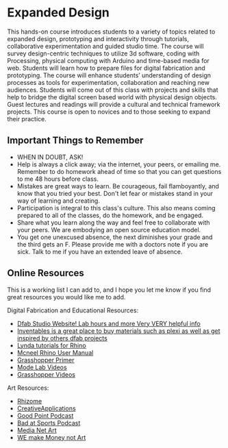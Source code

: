 # Expanded Design
This hands-on course introduces students to a variety of topics related to expanded design, prototyping and interactivity through tutorials, collaborative experimentation and guided studio time. The course will survey design-centric techniques to utilize 3d software, coding with Processing, physical computing with Arduino and time-based media for web. Students will learn how to prepare files for digital fabrication and prototyping. The course will enhance students’ understanding of design processes as tools for experimentation, collaboration and reaching new audiences. Students will come out of this class with projects and skills that help to bridge the digital screen based world with physical design objects. Guest lectures and readings will provide a cultural and technical framework projects. This course is open to novices and to those seeking to expand their practice.

## Important Things to Remember
 - WHEN IN DOUBT, ASK!
 - Help is always a click away; via the internet, your peers, or emailing me. Remember to do homework ahead of time so that you can get questions to me 48 hours before class.
 - Mistakes are great ways to learn. Be courageous, fail flamboyantly, and know that you tried your best. Don't let fear or mistakes stand in your way of learning and creating.
 - Participation is integral to this class's culture. This also means coming prepared to all of the classes, do the homework, and be engaged.
 -  Share what you learn along the way and feel free to collaborate with your peers. We are embodying an open source education model.
 - You get one unexcused absence, the next diminishes your grade and the third gets an F. Please provide me with a doctors note if you are sick. Talk to me if you have an extended leave of absence.

 ## Online Resources

 This is a working list I can add to, and I hope you let me know if you find great resources you would like me to add.

 Digital Fabrication and Educational Resources:
 - [Dfab Studio Website! Lab hours and more Very VERY helpful info](http://staff.mica.edu/rmckibbin/index.html)
 - [Inventables is a great place to buy materials such as plexi as well as get inspired by others dfab projects](https://www.inventables.com/categories/materials)
 - [Lynda tutorials for Rhino](https://www.lynda.com/Rhino-tutorials/Rhino-5-Essential-Training/133324-2.html)
 - [Mcneel Rhino User Manual](http://docs.mcneel.com/rhino/6/usersguide/en-us/windows_pdf_user_s_guide.pdf)
 - [Grasshopper Primer](https://aae280.files.wordpress.com/2014/10/mode-lab-grasshopper-primer-third-edition.pdf)
 - [Mode Lab Videos](https://www.youtube.com/channel/UCFwIL20fwOmTUkxJgOPk5Jg)
 - [Grasshopper Videos](https://vimeopro.com/rhino/grasshopper-getting-started-by-david-rutten)

 Art Resources:
 - [Rhizome](http://rhizome.org/)
 - [CreativeApplications]( http://www.creativeapplications.net)
 - [Good Point Podcast](http://www.goodpointpodcast.com/)
 - [Bad at Sports Podcast](http://badatsports.com/)
 - [Media Net Art](http://www.mediaartnet.org/)
 - [WE make Money not Art](http://we-make-money-not-art.com/)
